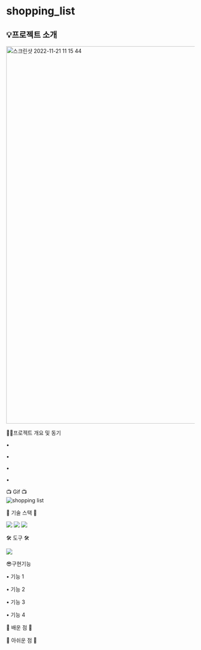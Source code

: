 # shopping_list
<h2>💡프로젝트 소개</h2>
<img width="1006" alt="스크린샷 2022-11-21 11 15 44" src="https://user-images.githubusercontent.com/62044613/202946353-746b1cbe-7105-4d1a-aff9-a851daf7a501.png">

✍🏻프로젝트 개요 및 동기 

• 

• 

• 

• 


📺 Gif 📺</br>
![shopping list](https://user-images.githubusercontent.com/62044613/202946100-d85a1228-3092-437c-9c94-bfc2a72a268f.gif)



🎀 기술 스택 🎀 

<img src="https://img.shields.io/badge/HTML5-E34F26?style=flat-square&logo=html5&logoColor=white"/> <img src="https://img.shields.io/badge/CSS3-1572B6?style=flat-square&logo=css3&logoColor=white"/> <img src="https://img.shields.io/badge/JavaScript-F7DF1E?style=flat-square&logo=javascript&logoColor=white"/> 

🛠 도구 🛠 

<img src="https://img.shields.io/badge/Visual Studio Code-007ACC?style=flat-square&logo=visualstudiocode&logoColor=white"/>

😎구현기능



• 기능 1 </br>


• 기능 2</br>


• 기능 3</br>


• 기능 4 </br>



🫠 배운 점 🫠




🫠 아쉬운 점 🫠
